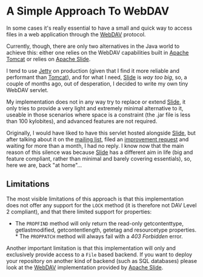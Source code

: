 # A Simple Approach To WebDAV #

In some cases it's really essential to have a small and quick way to access
files in a web application through the
[WebDAV](http://www.rfc-editor.org/rfc/rfc2518.txt) protocol.

Currently, though, there are only two alternatives in the Java world to
achieve this: either one relies on the WebDAV capabilities built in [Apache
Tomcat](http://jakarta.apache.org/tomcat/) or relies on [Apache
Slide](http://jakarta.apache.org/slide/).

I tend to use [Jetty](http://jetty.mortbay.org/) on production (given that
I find it more reliable and performant than
[Tomcat](http://jakarta.apache.org/tomcat/)), and for what I need,
[Slide](http://jakarta.apache.org/slide/) is _way too big_, so, a couple of
months ago, out of desperation, I decided to write my own tiny WebDAV
servlet.

My implementation does not in any way try to replace or extend
[Slide](http://jakarta.apache.org/slide/), it only tries to provide a very
light and extremely minimal alternative to it, useable in those scenarios
where space is a constraint (the .jar file is less than 100 kylobites), and
advanced features are not required.

Originally, I would have liked to have this servlet hosted alongside
[Slide](http://jakarta.apache.org/slide/), but after talking about it on
the [mailing
list](http://marc.theaimsgroup.com/?t=110892078700004&r=1&w=2), filed an
[improvement
request](http://issues.apache.org/bugzilla/show_bug.cgi?id=33705) and
waiting for more than a month, I had no reply. I know now that the main
reason of this silence was because
[Slide](http://jakarta.apache.org/slide/) has a different aim in life (big
and feature compliant, rather than minimal and barely covering essentials),
so, here we are, back "at home"...

## Limitations ##

The most visible limitations of this approach is that this implementation
does not offer any support for the `LOCK` method (it is therefore not DAV
Level 2 compliant), and that there limited support for properties:

* The `PROPFIND` method will only return the read-only getcontenttype,
getlastmodified, getcontentlength, getetag and resourcetype properties. *
The `PROPPATCH` method will always fail with a _403 Forbidden_ error.

Another important limitation is that this implementation will only and
exclusively provide access to a `File` based backend. If you want to deploy
your repository on another kind of backend (such as SQL databases) please
look at the [WebDAV](http://www.rfc-editor.org/rfc/rfc2518.txt)
implementation provided by [Apache Slide](http://jakarta.apache.org/slide/).
